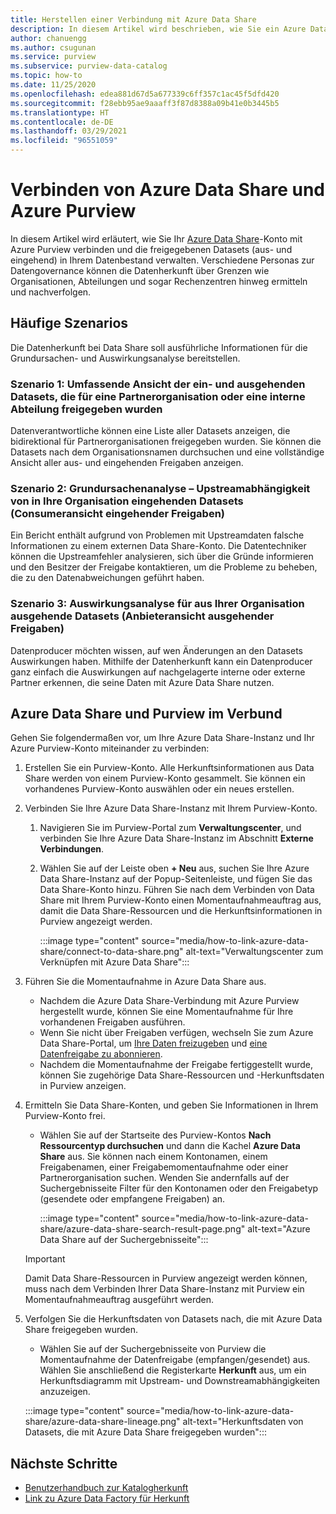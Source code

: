 ```yaml
---
title: Herstellen einer Verbindung mit Azure Data Share
description: In diesem Artikel wird beschrieben, wie Sie ein Azure Data Share-Konto mit Azure Purview verbinden, um Ressourcen zu suchen und die Datenherkunft nachzuverfolgen.
author: chanuengg
ms.author: csugunan
ms.service: purview
ms.subservice: purview-data-catalog
ms.topic: how-to
ms.date: 11/25/2020
ms.openlocfilehash: edea881d67d5a677339c6ff357c1ac45f5dfd420
ms.sourcegitcommit: f28ebb95ae9aaaff3f87d8388a09b41e0b3445b5
ms.translationtype: HT
ms.contentlocale: de-DE
ms.lasthandoff: 03/29/2021
ms.locfileid: "96551059"
---
```

# <a name="how-to-connect-azure-data-share-and-azure-purview"></a>Verbinden von Azure Data Share und Azure Purview

In diesem Artikel wird erläutert, wie Sie Ihr [Azure Data Share](../data-share/overview.md)-Konto mit Azure Purview verbinden und die freigegebenen Datasets (aus- und eingehend) in Ihrem Datenbestand verwalten. Verschiedene Personas zur Datengovernance können die Datenherkunft über Grenzen wie Organisationen, Abteilungen und sogar Rechenzentren hinweg ermitteln und nachverfolgen.

## <a name="common-scenarios"></a>Häufige Szenarios

Die Datenherkunft bei Data Share soll ausführliche Informationen für die Grundursachen- und Auswirkungsanalyse bereitstellen.

### <a name="scenario-1-360-view-of-datasets-shared-inout-for-a-partner-organization-or-internal-department"></a>Szenario 1: Umfassende Ansicht der ein- und ausgehenden Datasets, die für eine Partnerorganisation oder eine interne Abteilung freigegeben wurden

Datenverantwortliche können eine Liste aller Datasets anzeigen, die bidirektional für Partnerorganisationen freigegeben wurden. Sie können die Datasets nach dem Organisationsnamen durchsuchen und eine vollständige Ansicht aller aus- und eingehenden Freigaben anzeigen.

### <a name="scenario-2-root-cause-analysis---upstream-dependency-on-datasets-coming-into-organization-consumer-view-of-incoming-shares"></a>Szenario 2: Grundursachenanalyse – Upstreamabhängigkeit von in Ihre Organisation eingehenden Datasets (Consumeransicht eingehender Freigaben)

Ein Bericht enthält aufgrund von Problemen mit Upstreamdaten falsche Informationen zu einem externen Data Share-Konto. Die Datentechniker können die Upstreamfehler analysieren, sich über die Gründe informieren und den Besitzer der Freigabe kontaktieren, um die Probleme zu beheben, die zu den Datenabweichungen geführt haben.

### <a name="scenario-3-impact-analysis-on-datasets-going-outside-organization-provider-view-of-outgoing-shares"></a>Szenario 3: Auswirkungsanalyse für aus Ihrer Organisation ausgehende Datasets (Anbieteransicht ausgehender Freigaben)

Datenproducer möchten wissen, auf wen Änderungen an den Datasets Auswirkungen haben. Mithilfe der Datenherkunft kann ein Datenproducer ganz einfach die Auswirkungen auf nachgelagerte interne oder externe Partner erkennen, die seine Daten mit Azure Data Share nutzen.

## <a name="azure-data-share-and-purview-connected-experience"></a>Azure Data Share und Purview im Verbund

Gehen Sie folgendermaßen vor, um Ihre Azure Data Share-Instanz und Ihr Azure Purview-Konto miteinander zu verbinden:

1. Erstellen Sie ein Purview-Konto. Alle Herkunftsinformationen aus Data Share werden von einem Purview-Konto gesammelt. Sie können ein vorhandenes Purview-Konto auswählen oder ein neues erstellen.

1. Verbinden Sie Ihre Azure Data Share-Instanz mit Ihrem Purview-Konto.

    1. Navigieren Sie im Purview-Portal zum **Verwaltungscenter**, und verbinden Sie Ihre Azure Data Share-Instanz im Abschnitt **Externe Verbindungen**.
    1. Wählen Sie auf der Leiste oben **+ Neu** aus, suchen Sie Ihre Azure Data Share-Instanz auf der Popup-Seitenleiste, und fügen Sie das Data Share-Konto hinzu. Führen Sie nach dem Verbinden von Data Share mit Ihrem Purview-Konto einen Momentaufnahmeauftrag aus, damit die Data Share-Ressourcen und die Herkunftsinformationen in Purview angezeigt werden.

       :::image type="content" source="media/how-to-link-azure-data-share/connect-to-data-share.png" alt-text="Verwaltungscenter zum Verknüpfen mit Azure Data Share":::

1. Führen Sie die Momentaufnahme in Azure Data Share aus.

    - Nachdem die Azure Data Share-Verbindung mit Azure Purview hergestellt wurde, können Sie eine Momentaufnahme für Ihre vorhandenen Freigaben ausführen. 
    - Wenn Sie nicht über Freigaben verfügen, wechseln Sie zum Azure Data Share-Portal, um [Ihre Daten freizugeben](../data-share/share-your-data.md) und [eine Datenfreigabe zu abonnieren](../data-share/subscribe-to-data-share.md).
    - Nachdem die Momentaufnahme der Freigabe fertiggestellt wurde, können Sie zugehörige Data Share-Ressourcen und -Herkunftsdaten in Purview anzeigen.

1. Ermitteln Sie Data Share-Konten, und geben Sie Informationen in Ihrem Purview-Konto frei.

    - Wählen Sie auf der Startseite des Purview-Kontos **Nach Ressourcentyp durchsuchen** und dann die Kachel **Azure Data Share** aus. Sie können nach einem Kontonamen, einem Freigabenamen, einer Freigabemomentaufnahme oder einer Partnerorganisation suchen. Wenden Sie andernfalls auf der Suchergebnisseite Filter für den Kontonamen oder den Freigabetyp (gesendete oder empfangene Freigaben) an.

       :::image type="content" source="media/how-to-link-azure-data-share/azure-data-share-search-result-page.png" alt-text="Azure Data Share auf der Suchergebnisseite":::

    >[!Important]
    >Damit Data Share-Ressourcen in Purview angezeigt werden können, muss nach dem Verbinden Ihrer Data Share-Instanz mit Purview ein Momentaufnahmeauftrag ausgeführt werden.

1. Verfolgen Sie die Herkunftsdaten von Datasets nach, die mit Azure Data Share freigegeben wurden.

    - Wählen Sie auf der Suchergebnisseite von Purview die Momentaufnahme der Datenfreigabe (empfangen/gesendet) aus. Wählen Sie anschließend die Registerkarte **Herkunft** aus, um ein Herkunftsdiagramm mit Upstream- und Downstreamabhängigkeiten anzuzeigen.

    :::image type="content" source="media/how-to-link-azure-data-share/azure-data-share-lineage.png" alt-text="Herkunftsdaten von Datasets, die mit Azure Data Share freigegeben wurden":::

## <a name="next-steps"></a>Nächste Schritte

- [Benutzerhandbuch zur Katalogherkunft](catalog-lineage-user-guide.md)
- [Link zu Azure Data Factory für Herkunft](how-to-link-azure-data-factory.md)

